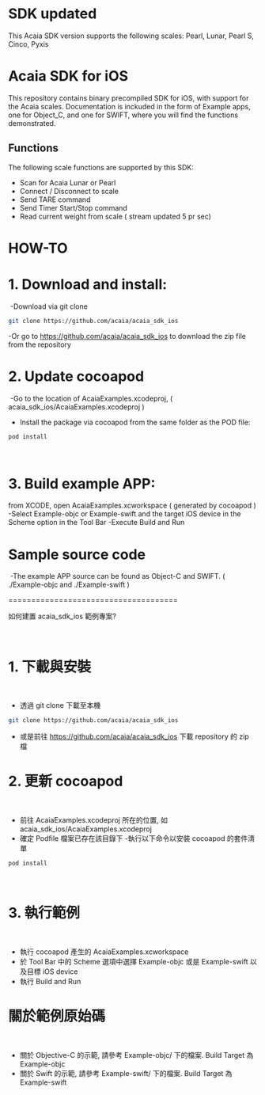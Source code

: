 # SDK updated
This Acaia SDK version supports the following scales:
Pearl, Lunar, Pearl S, Cinco, Pyxis

# Acaia SDK for iOS

This repository contains binary precompiled SDK for iOS, with support for the Acaia scales.
Documentation is inckuded in the form of Example apps, one for Object_C, and one for SWIFT, where you will find the functions demonstrated.

## Functions
The following scale functions are supported by this SDK:
- Scan for Acaia Lunar or Pearl
- Connect / Disconnect to scale
- Send TARE command
- Send Timer Start/Stop command
- Read current weight from scale ( stream updated 5 pr sec) 

# HOW-TO

# 1. Download and install: 
​
-Download via git clone

```bash
git clone https://github.com/acaia/acaia_sdk_ios
```

-Or go to https://github.com/acaia/acaia_sdk_ios to download the zip file from the repository
​


# 2. Update cocoapod
​
-Go to the location of AcaiaExamples.xcodeproj, ( acaia_sdk_ios/AcaiaExamples.xcodeproj )

- Install the package via cocoapod from the same folder as the POD file:
```bash
pod install
```
​
# 3. Build example APP:

from XCODE, open AcaiaExamples.xcworkspace ( generated by cocoapod )
-Select Example-objc or Example-swift and the target iOS device in the Scheme option in the Tool Bar
-Execute Build and Run
​

# Sample source code
​
-The example APP source can be found as Object-C and SWIFT.
( ./Example-objc and ./Example-swift ) 



=====================================


如何建置 acaia_sdk_ios 範例專案?

​
# 1. 下載與安裝
​
- 透過 git clone 下載至本機
```bash
git clone https://github.com/acaia/acaia_sdk_ios
```
- 或是前往 https://github.com/acaia/acaia_sdk_ios 下載 repository 的 zip 檔
​
# 2. 更新 cocoapod 
​
- 前往 AcaiaExamples.xcodeproj 所在的位置, 如 acaia_sdk_ios/AcaiaExamples.xcodeproj
- 確定 Podfile 檔案已存在該目錄下
-執行以下命令以安裝 cocoapod 的套件清單
```bash
pod install
```
​
# 3. 執行範例
​
- 執行 cocoapod 產生的 AcaiaExamples.xcworkspace
- 於 Tool Bar 中的 Scheme 選項中選擇 Example-objc 或是 Example-swift 以及目標 iOS device
- 執行 Build and Run
​
# 關於範例原始碼
​
- 關於 Objective-C 的示範, 請參考 Example-objc/ 下的檔案. Build Target 為 Example-objc
- 關於 Swift 的示範, 請參考 Example-swift/ 下的檔案. Build Target 為 Example-swift




